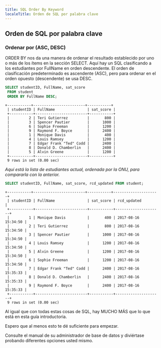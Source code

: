 ```yaml
---
title: SQL Order By Keyword
localeTitle: Orden de SQL por palabra clave
---
```

## Orden de SQL por palabra clave

### Ordenar por (ASC, DESC)

ORDER BY nos da una manera de ordenar el resultado establecido por uno o más de los ítems en la sección SELECT. Aquí hay un SQL clasificando a los estudiantes por FullName en orden descendente. El orden de clasificación predeterminado es ascendente (ASC), pero para ordenar en el orden opuesto (descendente) se usa DESC.

```sql
SELECT studentID, FullName, sat_score 
 FROM student 
 ORDER BY FullName DESC; 
```

```text
+-----------+------------------------+-----------+ 
 | studentID | FullName               | sat_score | 
 +-----------+------------------------+-----------+ 
 |         2 | Teri Gutierrez         |       800 | 
 |         3 | Spencer Pautier        |      1000 | 
 |         6 | Sophie Freeman         |      1200 | 
 |         9 | Raymond F. Boyce       |      2400 | 
 |         1 | Monique Davis          |       400 | 
 |         4 | Louis Ramsey           |      1200 | 
 |         7 | Edgar Frank "Ted" Codd |      2400 | 
 |         8 | Donald D. Chamberlin   |      2400 | 
 |         5 | Alvin Greene           |      1200 | 
 +-----------+------------------------+-----------+ 
 9 rows in set (0.00 sec) 
```

_Aquí está la lista de estudiantes actual, ordenada por la ONU, para compararla con la anterior._

```sql
SELECT studentID, FullName, sat_score, rcd_updated FROM student; 
```

```text
+-----------+------------------------+-----------+---------------------+ 
 | studentID | FullName               | sat_score | rcd_updated         | 
 +-----------+------------------------+-----------+---------------------+ 
 |         1 | Monique Davis          |       400 | 2017-08-16 15:34:50 | 
 |         2 | Teri Gutierrez         |       800 | 2017-08-16 15:34:50 | 
 |         3 | Spencer Pautier        |      1000 | 2017-08-16 15:34:50 | 
 |         4 | Louis Ramsey           |      1200 | 2017-08-16 15:34:50 | 
 |         5 | Alvin Greene           |      1200 | 2017-08-16 15:34:50 | 
 |         6 | Sophie Freeman         |      1200 | 2017-08-16 15:34:50 | 
 |         7 | Edgar Frank "Ted" Codd |      2400 | 2017-08-16 15:35:33 | 
 |         8 | Donald D. Chamberlin   |      2400 | 2017-08-16 15:35:33 | 
 |         9 | Raymond F. Boyce       |      2400 | 2017-08-16 15:35:33 | 
 +-----------+------------------------+-----------+---------------------+ 
 9 rows in set (0.00 sec) 
```

Al igual que con todas estas cosas de SQL, hay MUCHO MÁS que lo que está en esta guía introductoria.

Espero que al menos esto te dé suficiente para empezar.

Consulte el manual de su administrador de base de datos y diviértase probando diferentes opciones usted mismo.